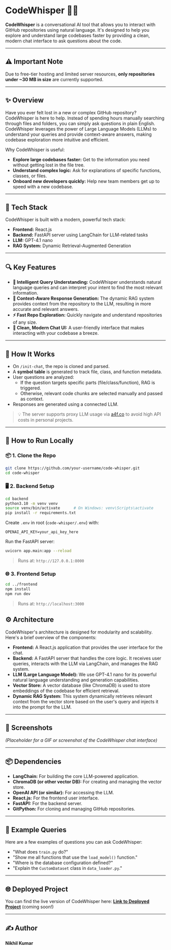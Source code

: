 # CodeWhisper 🧠💬

**CodeWhisper** is a conversational AI tool that allows you to interact with GitHub repositories using natural language. It's designed to help you explore and understand large codebases faster by providing a clean, modern chat interface to ask questions about the code.

---
## ⚠️ Important Note

Due to free-tier hosting and limited server resources, **only repositories under ~30 MB in size** are currently supported.  

---

## ✨ Overview

Have you ever felt lost in a new or complex GitHub repository? CodeWhisper is here to help. Instead of spending hours manually searching through files and folders, you can simply ask questions in plain English. CodeWhisper leverages the power of Large Language Models (LLMs) to understand your queries and provide context-aware answers, making codebase exploration more intuitive and efficient.

Why CodeWhisper is useful:
- **Explore large codebases faster:** Get to the information you need without getting lost in the file tree.
- **Understand complex logic:** Ask for explanations of specific functions, classes, or files.
- **Onboard new developers quickly:** Help new team members get up to speed with a new codebase.

---

## 🧰 Tech Stack

CodeWhisper is built with a modern, powerful tech stack:

-   **Frontend:** React.js
-   **Backend:** FastAPI server using LangChain for LLM-related tasks
-   **LLM:** GPT-4.1 nano
-   **RAG System:** Dynamic Retrieval-Augmented Generation

---

## 🔍 Key Features

-   **🧠 Intelligent Query Understanding:** CodeWhisper understands natural language queries and can interpret your intent to find the most relevant information.
-   **📂 Context-Aware Response Generation:** The dynamic RAG system provides context from the repository to the LLM, resulting in more accurate and relevant answers.
-   **⚡ Fast Repo Exploration:** Quickly navigate and understand repositories of any size.
-   **💬 Clean, Modern Chat UI:** A user-friendly interface that makes interacting with your codebase a breeze.

---

## 🧠 How It Works

- On `/init-chat`, the repo is cloned and parsed.
- A **symbol table** is generated to track file, class, and function metadata.
- User questions are analyzed:
  - If the question targets specific parts (file/class/function), RAG is triggered.
  - Otherwise, relevant code chunks are selected manually and passed as context.
- Responses are generated using a connected LLM.

> 💡 The server supports proxy LLM usage via [a4f.co](https://www.a4f.co/) to avoid high API costs in personal projects.

---

## 🚀 How to Run Locally
### 📦 1. Clone the Repo

```bash
git clone https://github.com/your-username/code-whisper.git
cd code-whisper
```

### 🖥️ 2. Backend Setup

```bash
cd backend
python3.10 -m venv venv
source venv/bin/activate      # On Windows: venv\Scripts\activate
pip install -r requirements.txt
```

Create `.env` in root (`code-whisper/.env`) with:
```env
OPENAI_API_KEY=your_api_key_here
```

Run the FastAPI server:
```bash
uvicorn app.main:app --reload
```

> Runs at: `http://127.0.0.1:8000`

### 🌐 3. Frontend Setup

```bash
cd ../frontend
npm install
npm run dev
```

> Runs at: `http://localhost:3000`

## ⚙️ Architecture

CodeWhisper's architecture is designed for modularity and scalability. Here's a brief overview of the components:

-   **Frontend:** A React.js application that provides the user interface for the chat.
-   **Backend:** A FastAPI server that handles the core logic. It receives user queries, interacts with the LLM via LangChain, and manages the RAG system.
-   **LLM (Large Language Model):** We use GPT-4.1 nano for its powerful natural language understanding and generation capabilities.
-   **Vector Store:** A vector database (like ChromaDB) is used to store embeddings of the codebase for efficient retrieval.
-   **Dynamic RAG System:** This system dynamically retrieves relevant context from the vector store based on the user's query and injects it into the prompt for the LLM.

---

## 📸 Screenshots

*(Placeholder for a GIF or screenshot of the CodeWhisper chat interface)*

---

## 📦 Dependencies

-   **LangChain:** For building the core LLM-powered application.
-   **ChromaDB (or other vector DB):** For creating and managing the vector store.
-   **OpenAI API (or similar):** For accessing the LLM.
-   **React.js:** For the frontend user interface.
-   **FastAPI:** For the backend server.
-   **GitPython:** For cloning and managing GitHub repositories.

---

## 🤖 Example Queries

Here are a few examples of questions you can ask CodeWhisper:

-   "What does `train.py` do?"
-   "Show me all functions that use the `load_model()` function."
-   "Where is the database configuration defined?"
-   "Explain the `CustomDataset` class in `data_loader.py`."

---

## 🌐 Deployed Project

You can find the live version of CodeWhisper here:
[**Link to Deployed Project**](https://your-deployment-link.com) (coming soon!)

---

## ✍️ Author
**Nikhil Kumar**
